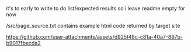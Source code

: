 it's to early to write to do list/expected results
so i leave readme empty for now


/src/page_source.txt contains example html code returned by target site




https://github.com/user-attachments/assets/d925f48c-c81a-40a7-897b-b9017fbecda2

